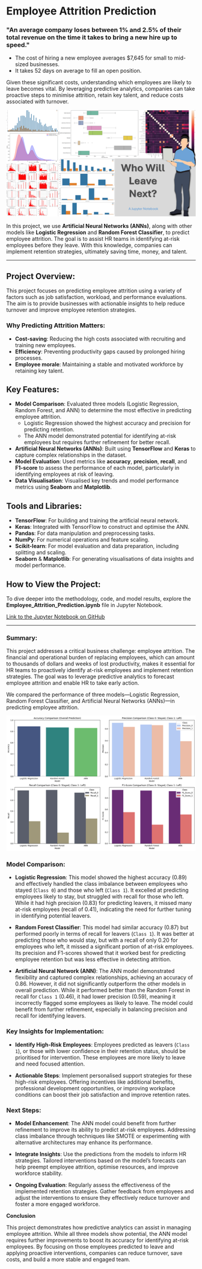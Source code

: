 # Employee Attrition Prediction

### "An average company loses between 1% and 2.5% of their total revenue on the time it takes to bring a new hire up to speed."

- The cost of hiring a new employee averages $7,645 for small to mid-sized businesses.
- It takes 52 days on average to fill an open position.

Given these significant costs, understanding which employees are likely to leave becomes vital. By leveraging predictive analytics, companies can take proactive steps to minimise attrition, retain key talent, and reduce costs associated with turnover.

![Project Thumbnail](attrition_thumbnail.png)

In this project, we use **Artificial Neural Networks (ANNs)**, along with other models like **Logistic Regression** and **Random Forest Classifier**, to predict employee attrition. The goal is to assist HR teams in identifying at-risk employees before they leave. With this knowledge, companies can implement retention strategies, ultimately saving time, money, and talent.

---

## Project Overview:
This project focuses on predicting employee attrition using a variety of factors such as job satisfaction, workload, and performance evaluations. The aim is to provide businesses with actionable insights to help reduce turnover and improve employee retention strategies.

### Why Predicting Attrition Matters:
- **Cost-saving**: Reducing the high costs associated with recruiting and training new employees.
- **Efficiency**: Preventing productivity gaps caused by prolonged hiring processes.
- **Employee morale**: Maintaining a stable and motivated workforce by retaining key talent.

## Key Features:
- **Model Comparison**: Evaluated three models (Logistic Regression, Random Forest, and ANN) to determine the most effective in predicting employee attrition.
  - Logistic Regression showed the highest accuracy and precision for predicting retention.
  - The ANN model demonstrated potential for identifying at-risk employees but requires further refinement for better recall.
- **Artificial Neural Networks (ANNs)**: Built using **TensorFlow** and **Keras** to capture complex relationships in the dataset.
- **Model Evaluation**: Used metrics like **accuracy**, **precision**, **recall**, and **F1-score** to assess the performance of each model, particularly in identifying employees at risk of leaving.
- **Data Visualisation**: Visualised key trends and model performance metrics using **Seaborn** and **Matplotlib**.

## Tools and Libraries:
- **TensorFlow**: For building and training the artificial neural network.
- **Keras**: Integrated with TensorFlow to construct and optimise the ANN.
- **Pandas**: For data manipulation and preprocessing tasks.
- **NumPy**: For numerical operations and feature scaling.
- **Scikit-learn**: For model evaluation and data preparation, including splitting and scaling.
- **Seaborn** & **Matplotlib**: For generating visualisations of data insights and model performance.

## How to View the Project:
To dive deeper into the methodology, code, and model results, explore the **Employee_Attrition_Prediction.ipynb** file in Jupyter Notebook.

[Link to the Jupyter Notebook on GitHub](https://github.com/idrismo45/Employee-Attrition-Prediction/blob/main/Employee_Attrition_Prediction.ipynb)

---

### **Summary:**

This project addresses a critical business challenge: employee attrition. The financial and operational burden of replacing employees, which can amount to thousands of dollars and weeks of lost productivity, makes it essential for HR teams to proactively identify at-risk employees and implement retention strategies. The goal was to leverage predictive analytics to forecast employee attrition and enable HR to take early action.

We compared the performance of three models—Logistic Regression, Random Forest Classifier, and Artificial Neural Networks (ANNs)—in predicting employee attrition.

![Plots](hr_output.png)

### **Model Comparison:**

- **Logistic Regression**: This model showed the highest accuracy (0.89) and effectively handled the class imbalance between employees who stayed (`Class 0`) and those who left (`Class 1`). It excelled at predicting employees likely to stay, but struggled with recall for those who left. While it had high precision (0.83) for predicting leavers, it missed many at-risk employees (recall of 0.41), indicating the need for further tuning in identifying potential leavers.

- **Random Forest Classifier**: This model had similar accuracy (0.87) but performed poorly in terms of recall for leavers (`Class 1`). It was better at predicting those who would stay, but with a recall of only 0.20 for employees who left, it missed a significant portion of at-risk employees. Its precision and F1-scores showed that it worked best for predicting employee retention but was less effective in detecting attrition.

- **Artificial Neural Network (ANN)**: The ANN model demonstrated flexibility and captured complex relationships, achieving an accuracy of 0.86. However, it did not significantly outperform the other models in overall prediction. While it performed better than the Random Forest in recall for `Class 1` (0.46), it had lower precision (0.59), meaning it incorrectly flagged some employees as likely to leave. The model could benefit from further refinement, especially in balancing precision and recall for identifying leavers.

### **Key Insights for Implementation:**

- **Identify High-Risk Employees**: Employees predicted as leavers (`Class 1`), or those with lower confidence in their retention status, should be prioritised for intervention. These employees are more likely to leave and need focused attention.

- **Actionable Steps**: Implement personalised support strategies for these high-risk employees. Offering incentives like additional benefits, professional development opportunities, or improving workplace conditions can boost their job satisfaction and improve retention rates.

### **Next Steps:**

- **Model Enhancement**: The ANN model could benefit from further refinement to improve its ability to predict at-risk employees. Addressing class imbalance through techniques like SMOTE or experimenting with alternative architectures may enhance its performance.

- **Integrate Insights**: Use the predictions from the models to inform HR strategies. Tailored interventions based on the model’s forecasts can help preempt employee attrition, optimise resources, and improve workforce stability.

- **Ongoing Evaluation**: Regularly assess the effectiveness of the implemented retention strategies. Gather feedback from employees and adjust the interventions to ensure they effectively reduce turnover and foster a more engaged workforce.

**Conclusion**

This project demonstrates how predictive analytics can assist in managing employee attrition. While all three models show potential, the ANN model requires further improvements to boost its accuracy for identifying at-risk employees. By focusing on those employees predicted to leave and applying proactive interventions, companies can reduce turnover, save costs, and build a more stable and engaged team.

